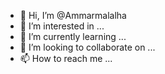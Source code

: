 - 👋 Hi, I’m @Ammarmalalha
- 👀 I’m interested in ...
- 🌱 I’m currently learning ...
- 💞️ I’m looking to collaborate on ...
- 📫 How to reach me ...

<!---
Ammarmalalha/Ammarmalalha is a ✨ special ✨ repository because its `README.md` (this file) appears on your GitHub profile.
You can click the Preview link to take a look at your changes.
--->
